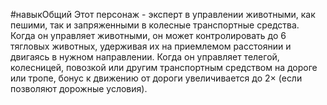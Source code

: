 #навыкОбщий
Этот персонаж - эксперт в управлении животными, как пешими, так и запряженными в колесные транспортные средства. Когда он управляет животными, он может контролировать до 6 тягловых животных, удерживая их на приемлемом расстоянии и двигаясь в нужном направлении. Когда он управляет телегой, колесницей, повозкой или другим транспортным средством на дороге или тропе, бонус к движению от дороги увеличивается до 2× (если позволяют дорожные условия).
